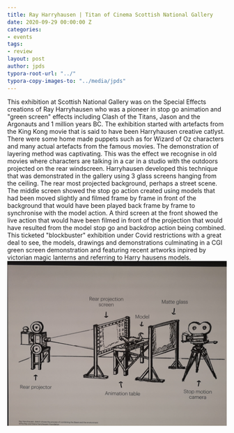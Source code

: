 ```yaml
---
title: Ray Harryhausen | Titan of Cinema Scottish National Gallery
date: 2020-09-29 00:00:00 Z
categories:
- events
tags:
- review
layout: post
author: jpds
typora-root-url: "../"
typora-copy-images-to: "../media/jpds"
---
```

This exhibition at Scottish National Gallery was on the Special Effects creations of Ray Harryhausen who was a pioneer in stop go animation and "green screen" effects including Clash of the Titans, Jason and the Argonauts and 1 million years BC. The exhibition started with artefacts from the King Kong movie that is said to have been Harryhausen creative catlyst. There were some home made puppets such as for Wizard of Oz characters and many actual artefacts from the famous movies. The demonstration of layering method was captivating.
This was the effect we recognise in old movies where characters are talking in a car in a studio with the outdoors projected on the rear windscreen. Harryhausen developed this technique that was demonstrated in the gallery using 3 glass screens hanging from the ceiling. The rear most projected background, perhaps a street scene.
The middle screen showed the stop go action created using models that had been moved slightly and filmed frame by frame in front of the background that would have been played back frame by frame to synchronise with the model action. A third screen at the front showed the live action that would have been filmed in front of the projection that would have resulted from the model stop go and backdrop action being combined.
This ticketed "blockbuster" exhibition under Covid restrictions with a great deal to see, the models, drawings and demonstrations culminating in a CGI green screen demonstration and featuring recent artworks inpired by victorian magic lanterns and referring to Harry hausens models.
![](/../../../media/jpds/IMPORT-693.jpg)

